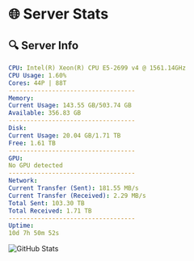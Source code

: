 # 🌐 Server Stats
## 🔍 Server Info
```yaml
CPU: Intel(R) Xeon(R) CPU E5-2699 v4 @ 1561.14GHz
CPU Usage: 1.60%
Cores: 44P | 88T
-----------------------------------
Memory:
Current Usage: 143.55 GB/503.74 GB
Available: 356.83 GB
-----------------------------------
Disk:
Current Usage: 20.04 GB/1.71 TB
Free: 1.61 TB
-----------------------------------
GPU:
No GPU detected
-----------------------------------
Network:
Current Transfer (Sent): 181.55 MB/s
Current Transfer (Received): 2.29 MB/s
Total Sent: 103.30 TB
Total Received: 1.71 TB
-----------------------------------
Uptime:
10d 7h 50m 52s
```
![GitHub Stats](https://img.shields.io/badge/Updated-2025-02-18_06:34:10-blue)